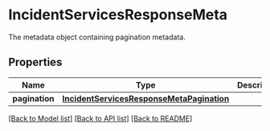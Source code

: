 # IncidentServicesResponseMeta

The metadata object containing pagination metadata.

## Properties

| Name           | Type                                                                                    | Description | Notes      |
| -------------- | --------------------------------------------------------------------------------------- | ----------- | ---------- |
| **pagination** | [**IncidentServicesResponseMetaPagination**](IncidentServicesResponseMetaPagination.md) |             | [optional] |

[[Back to Model list]](README.md#documentation-for-models) [[Back to API list]](README.md#documentation-for-api-endpoints) [[Back to README]](README.md)
